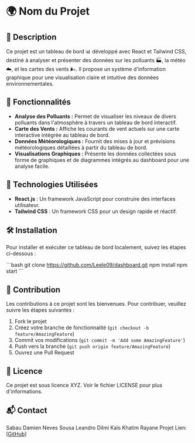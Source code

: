 
# 🌍 Nom du Projet

## 📖 Description
Ce projet est un tableau de bord 📊 développé avec React et Tailwind CSS, destiné à analyser et présenter des données sur les polluants 🏭, la météo ☁️, et les cartes des vents 🌬️. Il propose un système d'information graphique pour une visualisation claire et intuitive des données environnementales.

## 🌟 Fonctionnalités
- **Analyse des Polluants :** Permet de visualiser les niveaux de divers polluants dans l'atmosphère à travers un tableau de bord interactif.
- **Carte des Vents :** Affiche les courants de vent actuels sur une carte interactive intégrée au tableau de bord.
- **Données Météorologiques :** Fournit des mises à jour et prévisions météorologiques détaillées à partir du tableau de bord.
- **Visualisations Graphiques :** Présente les données collectées sous forme de graphiques et de diagrammes intégrés au dashboard pour une analyse facile.

## 🔧 Technologies Utilisées
- **React.js** : Un framework JavaScript pour construire des interfaces utilisateur.
- **Tailwind CSS** : Un framework CSS pour un design rapide et réactif.

## 🛠 Installation
Pour installer et exécuter ce tableau de bord localement, suivez les étapes ci-dessous :

\```bash
git clone https://github.com/Leele09/dashboard.git
npm install
npm start
\```

## 🤝 Contribution
Les contributions à ce projet sont les bienvenues. Pour contribuer, veuillez suivre les étapes suivantes :
1. Fork le projet
2. Créez votre branche de fonctionnalité (`git checkout -b feature/AmazingFeature`)
3. Commit vos modifications (`git commit -m 'Add some AmazingFeature'`)
4. Push vers la branche (`git push origin feature/AmazingFeature`)
5. Ouvrez une Pull Request

## 📜 Licence
Ce projet est sous licence XYZ. Voir le fichier LICENSE pour plus d'informations.

## 📬 Contact
Sabau Damien
Neves Sousa Leandro
Dilmi Kaïs
Khatim Rayane
Projet Lien: [[GitHub](https://github.com/Leele09/dashboard)]
